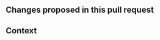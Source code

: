 ## Changes proposed in this pull request

<!--
Provide a succinct description of what this pull request entails.
-->

## Context

<!--
What were you trying to do?
Link issues here -  using `fixes #number`
-->
